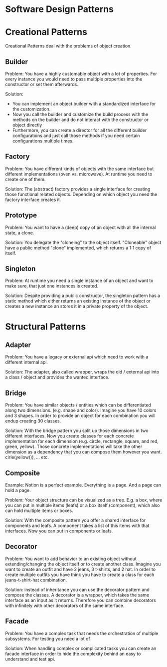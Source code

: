 # Software Design Patterns

# Creational Patterns

Creational Patterns deal with the problems of object creation.

## Builder

Problem: You have a highly customable object with a lot of properties.
For every instance you would need to pass multiple properties into the constructor or set them afterwards.

Solution:

- You can implement an object builder with a standardized interface for the customization.
- Now you call the builder and customize the build process with the methods on the builder and do not interact with the
  constructor or object directly
- Furthermore, you can create a director for all the different builder configuratoins and just call those methods if you need certain configurations multiple times.

## Factory

Problem: You have different kinds of objects with the same interface but different implementations (oven vs. microwave). At runtime you need to create one of them.

Solution: The (abstract) factory provides a single interface for creating those functional related objects.
Depending on which object you need the factory interface creates it.

## Prototype

Problem: You want to have a (deep) copy of an object with all the internal state, a clone.

Solution: You delegate the "cloneing" to the object itself. "Cloneable" object have a public method "clone"
implemented, which returns a 1:1 copy of itself.

## Singleton

Problem: At runtime you need a single instance of an object and want to make sure, that just one instances is created.

Solution: Despite providing a public constructor, the singleton pattern has a static method which either returns
an existing instance of the object or creates a new instance an stores it in a private property of the object.

# Structural Patterns

## Adapter

Problem: You have a legacy or external api which need to work with a different internal api.

Solution: The adapter, also called wrapper, wraps the old / external api into a class / object and provides
the wanted interface.

## Bridge

Problem: You have similar objects / entities which can be differentiated along two dimensions. (e.g. shape and color). Imagine you have 10 colors and 3 shapes. In order to provide an object for each combination you will endup creating 30 classes.

Solution: With the bridge pattern you split up those dimensions in two different interfaces. Now you create classes for each concrete implementation for each dimension (e.g. circle, rectangle, square, and red, green, yellow). Those concrete implementations will take the other dimension as a dependency that you can compose them
however you want. cirle(yellow()), ... etc.

## Composite

Example: Notion is a perfect example. Everything is a page. And a page can hold a page.

Problem: Your object structure can be visualized as a tree. E.g. a box, where you can put in multiple items (leafs) or a box itself (component), which also can hold multiple items or boxes.

Solution: With the composite pattern you offer a shared interface for components and leafs.
A component takes a list of this items with that interfaces. Now you can put in components or leafs.

## Decorator

Problem: You want to add behavior to an existing object without extending/changing the object itself or
to create another class. Imagine you want to create an outfit and have 2 jeans, 3 t-shirts, and 2 hat.
In order to create multiple outfits you have think you have to create a class for each jeans-t-shirt-hat combination.

Solution: instead of inheritance you can use the decorator pattern and compose the classes. A decorator is a wrapper, which
takes the same interface as an input as it returns. Therefore you can combine decorators with infinitely with other decorators
of the same interface.

## Facade

Problem: You have a complex task that needs the orchestration of multiple subsystems. For testing you need a lot of

Solution: When handling complex or complicated tasks you can create an facade interface in order to hide the complexity
behind an easy to understand and test api.
